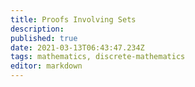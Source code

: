 ```yaml
---
title: Proofs Involving Sets
description: 
published: true
date: 2021-03-13T06:43:47.234Z
tags: mathematics, discrete-mathematics
editor: markdown
---
```


#